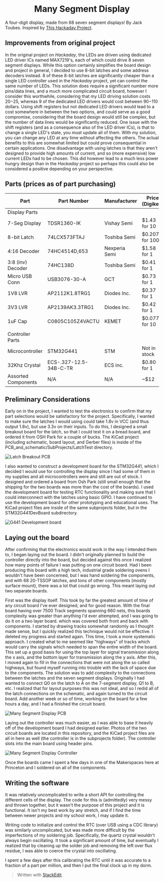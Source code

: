 # <center>Many Segment Display</center>
 A four-digit display, made from 68 seven segment displays! By Jack Toubes. Inspired by [This Hackaday Project](https://hackaday.io/project/169632-7-segment-display-array-clock).

## Improvements from original project
In the original project on *Hackaday*, the LEDs are driven using dedicated LED driver ICs named MAX7219's, each of which could drive 8 seven segment displays. While this option certainly simplifies the board design and project in general, I decided to use 8-bit latches and some address decoders instead. 8 of these 8-bit latches are significantly cheaper than a single LED controller used in the *Hackaday* project, yet can control the same number of LEDs. This solution does require a significant number more pins/data lines, and a much more complicated circuit board, however I consider this worthwhile, considering that my LED driving solution costs $20-$25, whereas 9 of the dedicated LED drivers would cost between $90-$110 dollars. Using shift registers but not dedicated LED drivers would lead to a cost somewhere in between the two options, and could serve as a good compromise, considering that the board design would still be complex, but the number of data lines would be significantly reduced. One issue with the shift registers (and as a consequence also of the LED driver ICs), is that to change a single LED's state, you must update all of them. With my solution, you can change any LED at any time without affecting the others. The actual benefits to this are somewhat limited but could prove consequential in certain applications. One disadvantage with using latches is that they aren't designed to provide high amounts of current, and so (more expensive) low current LEDs had to be chosen. This did however lead to a much less power hungry design than in the *Hackaday* project so perhaps this could also be considered a positive depending on your perspective.

## Parts (prices as of part purchasing)

| Part | Part Number | Manufacturer | Price (Digikey) |  link | Price (Mouser) | link | Quantity |
|--|--|--|--|--|--|--|--|
|Display Parts
| 7-Seg Display | TDSR1360-IK | Vishay Semi | $1.43 for 10 | [Digikey](https://www.digikey.com/en/products/detail/vishay-semiconductor-opto-division/TDSR1360-IK/4074625?s=N4IgTCBcDaIOwA4C0AVAIgZQEoEYDMAbAAxICSA0iALoC%2bQA)| $1.29 for 10 | [Mouser](https://www.mouser.com/ProductDetail/Vishay-Semiconductors/TDSR1360-IK?qs=5csRq1wdUj5b9hoSL0MeOw%3D%3D) | 68+
| 8-bit Latch | 74LCX573FTAJ | Toshiba Semi | $0.207 for 100 | [Digikey](https://www.digikey.com/en/products/detail/toshiba-semiconductor-and-storage/74LCX573FT-AJ/7394038?s=N4IgTCBcDaIOwBYAyBhAGgVjgZgGIBUAKAQQCkBKEAXQF8g)| $0.209 for 100 | [Mouser](https://www.mouser.com/ProductDetail/Toshiba/74LCX573FTAJ?qs=HXFqYaX1Q2ziMe06wbpr9A%3D%3D) | 68+
| 4:16 Decoder | 74HC4514D,653 | Nexperia Semi | $1.58 for 1 | [Digikey](https://www.digikey.com/en/products/detail/nexperia-usa-inc/74HC4514D-653/1230450)| $1.58 for 1 | [Mouser](https://www.mouser.com/ProductDetail/Nexperia/74HC4514D653?qs=P62ublwmbi%252Bpl7vJN0RpAQ%3D%3D) | 5+
| 3:8 (inv) Decoder | 74HC138D | Toshiba Semi | $0.41 for 1 | [Digikey](https://www.digikey.com/en/products/detail/toshiba-semiconductor-and-storage/74HC138D/5879983)| $0.41 for 1 | [Mouser](https://www.mouser.com/ProductDetail/Toshiba/74HC138DBJ?qs=sGAEpiMZZMsyYdr3R27aVzR9lUdn91FlizOQe6UfcVY%3D) | 1+
| Micro USB Conn | USB3076-30-A | GCT | $0.73 for 1 | [Digikey](https://www.digikey.com/en/products/detail/gct/USB3076-30-A/9859635)| $0.70 for 1 | [Mouser](https://www.mouser.com/ProductDetail/GCT/USB3076-30-A?qs=sGAEpiMZZMv0NwlthflBi%2FFq8vjDHSW5SIbIh%2F36DKc%3D) | 1+
| 1V8 LVR | AP2112K1.8TRG1 | Diodes Inc. | $0.37 for 1 | [Digikey](https://www.digikey.com/en/products/detail/diodes-incorporated/AP2112K-1-8TRG1/4470745)| $0.37 for 1 | [Mouser](https://www.mouser.com/ProductDetail/Diodes-Incorporated/AP2112K-18TRG1?qs=x6A8l6qLYDBx1xhw8AX2cw%3D%3D) | 4+
| 3V3 LVR | AP2139AK3.3TRG1 | Diodes Inc. | $0.42 for 1 | [Digikey](https://www.digikey.com/en/products/detail/diodes-incorporated/AP2139AK-3-3TRG1/4470806)| $0.42 for 1 | [Mouser](https://www.mouser.com/ProductDetail/Diodes-Incorporated/AP2139AK-33TRG1?qs=x6A8l6qLYDAPOgDKaB%252BUdg%3D%3D) | 1+
| 1uF Cap | C0805C105Z4VACTU | KEMET | $0.077 for 10 | [Digikey](https://www.digikey.com/en/products/detail/kemet/C0805C105Z4VAC7800/2211782)| $0.046 for 10 | [Mouser](https://www.mouser.com/ProductDetail/KEMET/C0805C105Z4VACTU?qs=XSafd0xJmRINotKjOdb5hw%3D%3D) | 10+
| |
| Controller Parts |
|Microcontroller | STM32G441 | STM | Not in stock | [Digikey](https://www.digikey.com/en/products/detail/stmicroelectronics/STM32G441CBT6/10326710) | Not in stock | [Mouser](https://www.mouser.com/ProductDetail/STMicroelectronics/STM32G441CBY6TR?qs=BJlw7L4Cy798X5l%252BURHnLA%3D%3D) | 1+
|32Khz Crystal | ECS-.327-12.5-34B-C-TR | ECS inc. | $0.80 for 1 | [Digikey](https://www.digikey.com/en/products/detail/ecs-inc/ECS-327-12-5-34B-C-TR/3927328) | $0.80 for 1 | [Mouser](https://www.mouser.com/ProductDetail/ECS/ECS-.327-12.5-34B-C-TR?qs=wo4x%252BUeoG8VWo%2FRy18ZjoQ%3D%3D) | 1+
|Assorted Components | N/A | N/A | ~$12 | | ~$12 | |


## Preliminary Considerations

Early on in the project, I wanted to test the electronics to confirm that my part selections would be satisfactory for the project. Specifically, I wanted to make sure the latches I would using could take 1.8v in VCC (and thus output 1.8v), but use 3.3v on their inputs. To do this, I designed a small breakout board for the latch, so that I could test it on a bread board, and ordered it from OSH Park for a couple of bucks. The KiCad project (including schematic, board layout, and Gerber files) is inside of the PCB_and_schematic/SubProjects/LatchTest directory.

![Latch Breakout PCB](LatchBreakoutPCBImage.png)

I also wanted to construct a development board for the STM32G441, which I decided I would use for controlling the display since I had some of them in my supplies and all microcontrollers were and still are out of stock. I designed and ordered a board from Osh Park (still small enough that the shipping for the two boards was more than the cost of the boards). I used the development board for testing RTC functionality and making sure that I could interconnect with the latches using basic GPIO. I have continued to use the development board for other prototyping and educational uses. The KiCad project files are inside of the same subprojects folder, but in the STM32G441DevBoard subdirectory.

![G441 Development board](G441DevBoardPCBImage.png)

## Laying out the board
After confirming that the electronics would work in the way I intended them to, I began laying out the board. I didn't originally planned to build the controller directly into the board, but decided against this once I realized how many points of failure I was putting on one circuit board. Had I been producing this board with a high tech, industrial grade soldering ovens I wouldn't have been concerned, but I was hand soldering the components, and with 68 20-TSSOP latches, and tons of other components (mostly surface mount), there was a lot that could go wrong. This meant laying out two separate boards.

First was the display itself. This took by far the greatest amount of time of any circuit board I've ever designed, and for good reason. With the final board having over 7500 Track segments spanning 660 nets, this boards complexity was greater than anything I'd ever attempted, and I was going to do it on a two layer board. which was covered both front and back with components. I started by drawing tracks somewhat randomly as I thought made sense, but I quickly realized this technique would not be effective. I deleted my progress and started again. This time, I took a more systematic approach. I created what to me seemed like "highways" of tracks which would carry the signals which needed to span the entire width of the board. This set up a good basis for using the top layer for signal transmission along the x axis, and the bottom layer for transmission along the y axis. After this, I moved again to fill in the connections that were not along the so called highways, but found myself running into trouble with the lack of space due to the components. The solution was to add complexity to the connections between the latches and the seven segment displays. Originally I had wanted to connect Q0 on the latch to A on the 7-segment display, Q1 to B, etc. I realized that for layout purposes this was not ideal, and so I redid all of the latch connections on the schematic, and again turned to the circuit board. Add another week or so of time, working on the board for a few hours a day, and I had a finished the circuit board.

![Many Segment Display PCB](PCBImage.png)

Laying out the controller was much easier, as I was able to base it heavily off of the development board I had designed earlier. Photos of the two circuit boards are located in this repository, and the KiCad project files are all in here as well (the controller is in the subprojects folder). The controller slots into the main board using header pins.

![Many Segment Display Controller](ManySegmentDisplayController.png)

Once the boards came I spent a few days in one of the Makerspaces here at Princeton and I soldered on all of the components.

## Writing the software

It was relatively uncomplicated to write a short API for controlling the different cells of the display. The code for this is (admittedly) very messy and thrown together, but it wasn't the purpose of this project and it is functional. It isn't my best work by any stretch, and if I find the time between newer projects and my school work, I may update it.

Writing code to initialize and control the RTC (over USB using a CDC library) was similarly uncomplicated, but was made more difficult by the imperfections of my soldering job. Specifically, the quartz crystal wouldn't always begin oscillating. It took a significant amount of time, but eventually I realized that by cleaning up the solder job and removing the left over flux residue, I was able to coerce the crystal into oscillating.

I spent a few days after this calibrating the RTC until it was accurate to a fraction of a part per million, and then I put the final clock up in my dorm. 

> Written with [StackEdit](https://stackedit.io/).
